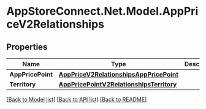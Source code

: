 # AppStoreConnect.Net.Model.AppPriceV2Relationships

## Properties

Name | Type | Description | Notes
------------ | ------------- | ------------- | -------------
**AppPricePoint** | [**AppPriceV2RelationshipsAppPricePoint**](AppPriceV2RelationshipsAppPricePoint.md) |  | [optional] 
**Territory** | [**AppPricePointV2RelationshipsTerritory**](AppPricePointV2RelationshipsTerritory.md) |  | [optional] 

[[Back to Model list]](../README.md#documentation-for-models) [[Back to API list]](../README.md#documentation-for-api-endpoints) [[Back to README]](../README.md)

